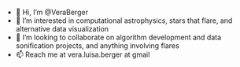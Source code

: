 - 👋 Hi, I’m @VeraBerger
- 👀 I’m interested in computational astrophysics, stars that flare, and alternative data visualization
- 💞 I’m looking to collaborate on algorithm development and data sonification projects, and anything involving flares
- 📫 Reach me at vera.luisa.berger at gmail
